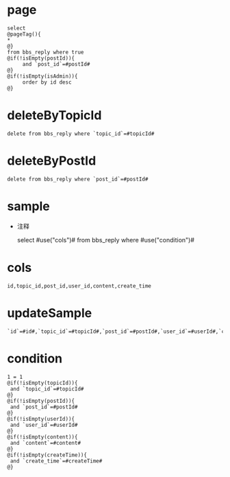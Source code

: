 page
===
    select  
    @pageTag(){
    *
    @}
    from bbs_reply where true
    @if(!isEmpty(postId)){
    	 and `post_id`=#postId#
    @}
    @if(!isEmpty(isAdmin)){
         order by id desc
    @}

deleteByTopicId
===
    delete from bbs_reply where `topic_id`=#topicId#

deleteByPostId
===
    delete from bbs_reply where `post_id`=#postId#
sample
===
* 注释

	select #use("cols")# from bbs_reply where #use("condition")#

cols
===

	id,topic_id,post_id,user_id,content,create_time

updateSample
===

	`id`=#id#,`topic_id`=#topicId#,`post_id`=#postId#,`user_id`=#userId#,`content`=#content#,`create_time`=#createTime#

condition
===

	1 = 1  
	@if(!isEmpty(topicId)){
	 and `topic_id`=#topicId#
	@}
	@if(!isEmpty(postId)){
	 and `post_id`=#postId#
	@}
	@if(!isEmpty(userId)){
	 and `user_id`=#userId#
	@}
	@if(!isEmpty(content)){
	 and `content`=#content#
	@}
	@if(!isEmpty(createTime)){
	 and `create_time`=#createTime#
	@}
	
